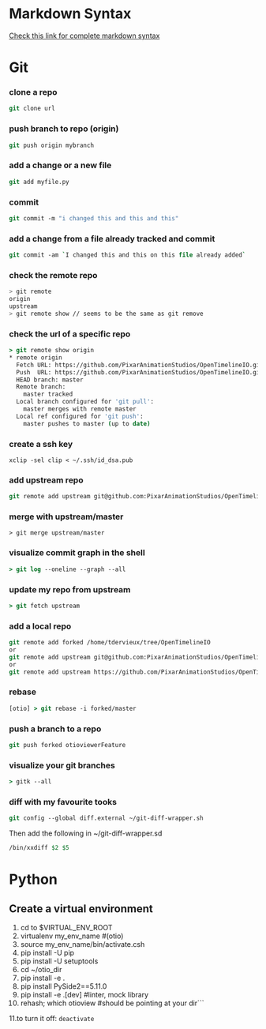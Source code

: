 # Markdown Syntax

[Check this link for complete markdown syntax](https://github.com/adam-p/markdown-here/wiki/Markdown-Cheatsheet)

# Git 

### clone a repo
```csh
git clone url
```

### push branch to repo (origin)
```csh
git push origin mybranch
```

### add a change or a new file
```csh
git add myfile.py
```

### commit
```csh
git commit -m "i changed this and this and this"
```

### add a change from a file already tracked and commit
```csh
git commit -am `I changed this and this on this file already added`
```

### check the remote repo
```bash
> git remote 
origin
upstream
> git remote show // seems to be the same as git remove
```

### check the url of a specific repo
```csh
> git remote show origin
* remote origin
  Fetch URL: https://github.com/PixarAnimationStudios/OpenTimelineIO.git
  Push  URL: https://github.com/PixarAnimationStudios/OpenTimelineIO.git
  HEAD branch: master
  Remote branch:
    master tracked
  Local branch configured for 'git pull':
    master merges with remote master
  Local ref configured for 'git push':
    master pushes to master (up to date)
```

### create a ssh key
```
xclip -sel clip < ~/.ssh/id_dsa.pub
```

### add upstream repo
```csh
git remote add upstream git@github.com:PixarAnimationStudios/OpenTimelineIO.git
```

### merge with upstream/master
```
> git merge upstream/master
```

### visualize commit graph in the shell
```csh
> git log --oneline --graph --all
```

### update my repo from upstream
```csh
> git fetch upstream
```

### add a local repo
```csh
git remote add forked /home/tdervieux/tree/OpenTimelineIO
or
git remote add upstream git@github.com:PixarAnimationStudios/OpenTimelineIO.git
or
git remote add upstream https://github.com/PixarAnimationStudios/OpenTimelineIO.git
```

### rebase
```csh
[otio] > git rebase -i forked/master
```

### push a branch to a repo
```csh
git push forked otioviewerFeature
```

### visualize your git branches
```csh
> gitk --all
```

### diff with my favourite tooks
```csh
git config --global diff.external ~/git-diff-wrapper.sh
```
Then add the following in ~/git-diff-wrapper.sd
```csh
/bin/xxdiff $2 $5
```

# Python
## Create a virtual environment

1. cd to $VIRTUAL_ENV_ROOT
2. virtualenv my_env_name #(otio)
3. source my_env_name/bin/activate.csh
4. pip install -U pip
5. pip install -U setuptools
6. cd ~/otio_dir
7. pip install -e .
8. pip install PySide2==5.11.0
9. pip install -e .\[dev] #linter, mock library 
10. rehash; which otioview #should be pointing at your dir```

11.to turn it off: `deactivate`



